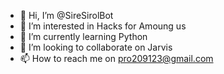 - 👋 Hi, I’m @SireSirolBot
- 👀 I’m interested in Hacks for Amoung us
- 🌱 I’m currently learning Python
- 💞️ I’m looking to collaborate on Jarvis
- 📫 How to reach me on pro209123@gmail.com

<!---
SireSirolBot/SireSirolBot is a ✨ special ✨ repository because its `README.md` (this file) appears on your GitHub profile.
You can click the Preview link to take a look at your changes.
--->

